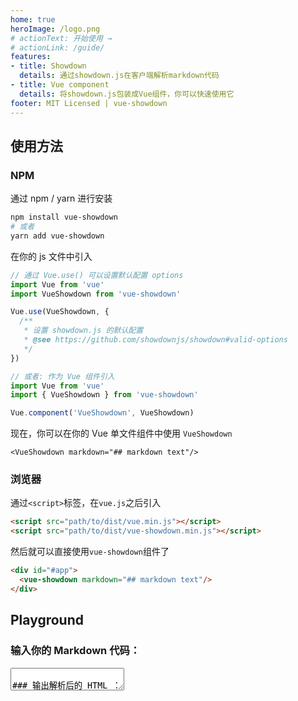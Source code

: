```yaml
---
home: true
heroImage: /logo.png
# actionText: 开始使用 →
# actionLink: /guide/
features:
- title: Showdown
  details: 通过showdown.js在客户端解析markdown代码
- title: Vue component
  details: 将showdown.js包装成Vue组件，你可以快速使用它
footer: MIT Licensed | vue-showdown
---
```


## 使用方法

### NPM

通过 npm / yarn 进行安装

```sh
npm install vue-showdown
# 或者
yarn add vue-showdown
```

在你的 js 文件中引入

```js
// 通过 Vue.use() 可以设置默认配置 options
import Vue from 'vue'
import VueShowdown from 'vue-showdown'

Vue.use(VueShowdown, {
  /**
   * 设置 showdown.js 的默认配置
   * @see https://github.com/showdownjs/showdown#valid-options
   */
})

// 或者: 作为 Vue 组件引入
import Vue from 'vue'
import { VueShowdown } from 'vue-showdown'

Vue.component('VueShowdown', VueShowdown)
```

现在，你可以在你的 Vue 单文件组件中使用 `VueShowdown`

```vue
<VueShowdown markdown="## markdown text"/>
```

### 浏览器

通过`<script>`标签，在`vue.js`之后引入

```html
<script src="path/to/dist/vue.min.js"></script>
<script src="path/to/dist/vue-showdown.min.js"></script>
```

然后就可以直接使用`vue-showdown`组件了

```html
<div id="#app">
  <vue-showdown markdown="## markdown text"/>
</div>
```

## Playground

### 输入你的 Markdown 代码：

<textarea
  class="markdown-input"
  placeholder="输入你的 Markdown 代码"
  :rows="rows"
  v-model="markdownText"/>

### 输出解析后的 HTML ：

<section class="markdown-output">
  <VueShowdown :markdown="markdownText"/>
</section>

<script>
export default {
  data () {
    return {
      markdownText: '### Hello, Vue Showdown! \n\n输入你的 Markdown 代码，立即得到相应的 HTML ！'
    }
  },

  computed: {
    contentRows () {
      return this.markdownText.split('\n').length - 1
    },

    rows () {
      return this.contentRows < 3 ? 5 : this.contentRows + 2
    },
  }
}
</script>

<style lang="stylus" scoped>
@import '~@default-theme/styles/config.styl'

.markdown-input
  resize none
  outline none
  width 100%
  padding 15px
  font-size 16px
  background-color #fafbfc
  border 1px solid $borderColor
  border-radius 5px
  box-sizing border-box
  &:focus
    background-color #ffffff
    box-shadow 0 0 1px 1px lighten($accentColor, 50%)
  &::placeholder
    color $textLightColor
.markdown-output
  padding 15px
  margin-bottom 15px
  background-color #fafbfc
  border 1px solid $borderColor
  border-radius 5px
</style>
